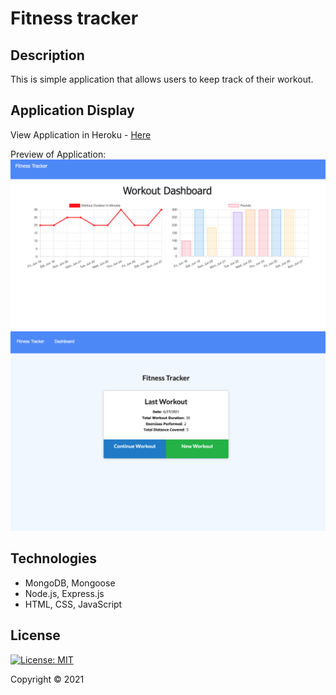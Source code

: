 # Fitness tracker

## Description 

This is simple application that allows users to keep track of their workout. 


## Application Display  

View Application in Heroku - [Here](https://glacial-lake-58390.herokuapp.com/)

Preview of Application:
![Application image](./Assets/Screenshot1.png)
![Application image](./Assets/Screenshot2.png)


## Technologies 

* MongoDB, Mongoose
* Node.js, Express.js
* HTML, CSS, JavaScript

## License

[![License: MIT](https://img.shields.io/badge/License-MIT-yellow.svg)](https://opensource.org/licenses/MIT)

Copyright © 2021 
